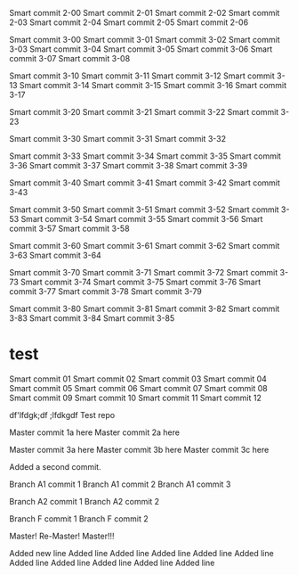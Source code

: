 Smart commit 2-00
Smart commit 2-01
Smart commit 2-02
Smart commit 2-03
Smart commit 2-04
Smart commit 2-05
Smart commit 2-06

Smart commit 3-00
Smart commit 3-01
Smart commit 3-02
Smart commit 3-03
Smart commit 3-04
Smart commit 3-05
Smart commit 3-06
Smart commit 3-07
Smart commit 3-08

Smart commit 3-10
Smart commit 3-11
Smart commit 3-12
Smart commit 3-13
Smart commit 3-14
Smart commit 3-15
Smart commit 3-16
Smart commit 3-17

Smart commit 3-20
Smart commit 3-21
Smart commit 3-22
Smart commit 3-23

Smart commit 3-30
Smart commit 3-31
Smart commit 3-32

Smart commit 3-33
Smart commit 3-34
Smart commit 3-35
Smart commit 3-36
Smart commit 3-37
Smart commit 3-38
Smart commit 3-39

Smart commit 3-40
Smart commit 3-41
Smart commit 3-42
Smart commit 3-43

Smart commit 3-50
Smart commit 3-51
Smart commit 3-52
Smart commit 3-53
Smart commit 3-54
Smart commit 3-55
Smart commit 3-56
Smart commit 3-57
Smart commit 3-58

Smart commit 3-60
Smart commit 3-61
Smart commit 3-62
Smart commit 3-63
Smart commit 3-64

Smart commit 3-70
Smart commit 3-71
Smart commit 3-72
Smart commit 3-73
Smart commit 3-74
Smart commit 3-75
Smart commit 3-76
Smart commit 3-77
Smart commit 3-78
Smart commit 3-79

Smart commit 3-80
Smart commit 3-81
Smart commit 3-82
Smart commit 3-83
Smart commit 3-84
Smart commit 3-85



# test

Smart commit 01
Smart commit 02
Smart commit 03
Smart commit 04
Smart commit 05
Smart commit 06
Smart commit 07
Smart commit 08
Smart commit 09
Smart commit 10
Smart commit 11
Smart commit 12


df'lfdgk;df
;lfdkgdf
Test repo

Master commit 1a here
Master commit 2a here

Master commit 3a here
Master commit 3b here
Master commit 3c here

Added a second commit.

Branch A1 commit 1
Branch A1 commit 2
Branch A1 commit 3

Branch A2 commit 1
Branch A2 commit 2

Branch F commit 1
Branch F commit 2

Master!
Re-Master!
Master!!!

Added new line
Added line 
Added line 
Added line 
Added line 
Added line 
Added line 
Added line 
Added line 
Added line 
Added line 
